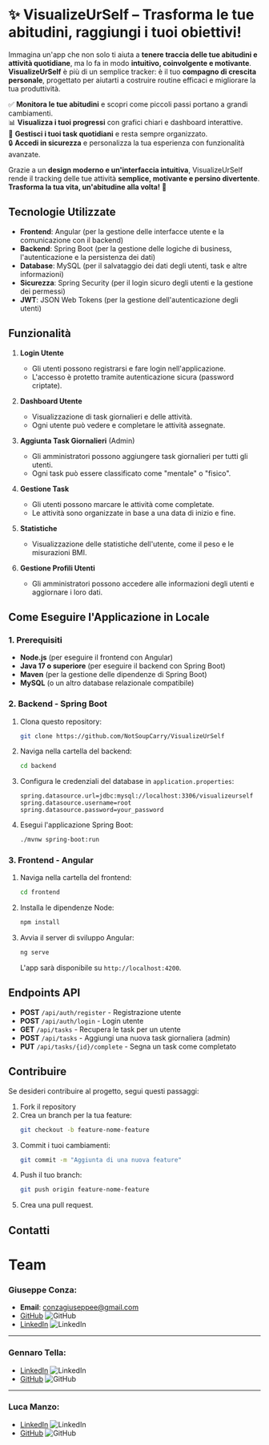 
# ✨ **VisualizeUrSelf – Trasforma le tue abitudini, raggiungi i tuoi obiettivi!**  

Immagina un'app che non solo ti aiuta a **tenere traccia delle tue abitudini e attività quotidiane**, ma lo fa in modo **intuitivo, coinvolgente e motivante**. **VisualizeUrSelf** è più di un semplice tracker: è il tuo **compagno di crescita personale**, progettato per aiutarti a costruire routine efficaci e migliorare la tua produttività.  

✅ **Monitora le tue abitudini** e scopri come piccoli passi portano a grandi cambiamenti.  
📊 **Visualizza i tuoi progressi** con grafici chiari e dashboard interattive.  
🎯 **Gestisci i tuoi task quotidiani** e resta sempre organizzato.  
🔒 **Accedi in sicurezza** e personalizza la tua esperienza con funzionalità avanzate.  

Grazie a un **design moderno e un'interfaccia intuitiva**, VisualizeUrSelf rende il tracking delle tue attività **semplice, motivante e persino divertente**. **Trasforma la tua vita, un'abitudine alla volta!** 🚀


## Tecnologie Utilizzate

- **Frontend**: Angular (per la gestione delle interfacce utente e la comunicazione con il backend)
- **Backend**: Spring Boot (per la gestione delle logiche di business, l'autenticazione e la persistenza dei dati)
- **Database**: MySQL (per il salvataggio dei dati degli utenti, task e altre informazioni)
- **Sicurezza**: Spring Security (per il login sicuro degli utenti e la gestione dei permessi)
- **JWT**: JSON Web Tokens (per la gestione dell'autenticazione degli utenti)

## Funzionalità

1. **Login Utente**
   - Gli utenti possono registrarsi e fare login nell'applicazione.
   - L'accesso è protetto tramite autenticazione sicura (password criptate).
   
2. **Dashboard Utente**
   - Visualizzazione di task giornalieri e delle attività.
   - Ogni utente può vedere e completare le attività assegnate.

3. **Aggiunta Task Giornalieri** (Admin)
   - Gli amministratori possono aggiungere task giornalieri per tutti gli utenti.
   - Ogni task può essere classificato come "mentale" o "fisico".

4. **Gestione Task**
   - Gli utenti possono marcare le attività come completate.
   - Le attività sono organizzate in base a una data di inizio e fine.

5. **Statistiche**
   - Visualizzazione delle statistiche dell'utente, come il peso e le misurazioni BMI.

6. **Gestione Profili Utenti**
   - Gli amministratori possono accedere alle informazioni degli utenti e aggiornare i loro dati.

## Come Eseguire l'Applicazione in Locale

### 1. Prerequisiti

- **Node.js** (per eseguire il frontend con Angular)
- **Java 17 o superiore** (per eseguire il backend con Spring Boot)
- **Maven** (per la gestione delle dipendenze di Spring Boot)
- **MySQL** (o un altro database relazionale compatibile)

### 2. Backend - Spring Boot

1. Clona questo repository:
   ```bash
   git clone https://github.com/NotSoupCarry/VisualizeUrSelf
   ```
   
2. Naviga nella cartella del backend:
   ```bash
   cd backend
   ```

3. Configura le credenziali del database in `application.properties`:
   ```properties
   spring.datasource.url=jdbc:mysql://localhost:3306/visualizeurself
   spring.datasource.username=root
   spring.datasource.password=your_password
   ```

4. Esegui l'applicazione Spring Boot:
   ```bash
   ./mvnw spring-boot:run
   ```

### 3. Frontend - Angular

1. Naviga nella cartella del frontend:
   ```bash
   cd frontend
   ```

2. Installa le dipendenze Node:
   ```bash
   npm install
   ```

3. Avvia il server di sviluppo Angular:
   ```bash
   ng serve
   ```

   L'app sarà disponibile su `http://localhost:4200`.

## Endpoints API

- **POST** `/api/auth/register` - Registrazione utente
- **POST** `/api/auth/login` - Login utente
- **GET** `/api/tasks` - Recupera le task per un utente
- **POST** `/api/tasks` - Aggiungi una nuova task giornaliera (admin)
- **PUT** `/api/tasks/{id}/complete` - Segna un task come completato

## Contribuire

Se desideri contribuire al progetto, segui questi passaggi:

1. Fork il repository
2. Crea un branch per la tua feature:
   ```bash
   git checkout -b feature-nome-feature
   ```
3. Commit i tuoi cambiamenti:
   ```bash
   git commit -m "Aggiunta di una nuova feature"
   ```
4. Push il tuo branch:
   ```bash
   git push origin feature-nome-feature
   ```
5. Crea una pull request.


## Contatti

# Team

### Giuseppe Conza:
- **Email**: conzagiuseppee@gmail.com  
- [GitHub](https://github.com/NotSoupCarry) ![GitHub](https://img.shields.io/badge/GitHub-100000?style=flat&logo=github&logoColor=white)  
- [LinkedIn](https://www.linkedin.com/in/giuseppeconza/) ![LinkedIn](https://img.shields.io/badge/LinkedIn-0077B5?style=flat&logo=linkedin&logoColor=white)

---

### Gennaro Tella:
- [LinkedIn](https://www.linkedin.com/in/gennaro-tella/) ![LinkedIn](https://img.shields.io/badge/LinkedIn-0077B5?style=flat&logo=linkedin&logoColor=white)  
- [GitHub](https://github.com/NotSoupCarry/VisualizeUrSelf) ![GitHub](https://img.shields.io/badge/GitHub-100000?style=flat&logo=github&logoColor=white)

---

### Luca Manzo:
- [LinkedIn](https://www.linkedin.com/in/luca-manzo-5b16602a8/) ![LinkedIn](https://img.shields.io/badge/LinkedIn-0077B5?style=flat&logo=linkedin&logoColor=white)  
- [GitHub](https://github.com/Luca16-95) ![GitHub](https://img.shields.io/badge/GitHub-100000?style=flat&logo=github&logoColor=white)

